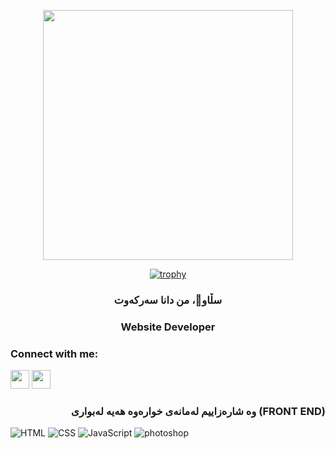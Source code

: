 <p align="center">
<img src="https://media1.giphy.com/media/qgQUggAC3Pfv687qPC/giphy.gif" width="400" />  </p>

<div align="center">
  
[![trophy](https://github-profile-trophy.vercel.app/?username=Dana-Sarkawt)](https://github.com/ryo-ma/github-profile-trophy)

</div>


<h3 align="center", >سڵاو👋، من دانا سەرکەوت</h3>
<h3 align="center" dir="rtl">Website Developer </h3>

### Connect with me:
<a href="https://facebook.com/dana.biotechnology" target="blank"><img src="https://cdn.iconscout.com/icon/free/png-128/facebook-224-498412.png" height="30" width="30" /></a>
<a href="https://instagram.com/dana_biotechnology" target="blank"><img src="https://cdn.iconscout.com/icon/free/png-256/instagram-1868978-1583142.png" height="30" width="30" /></a>

<h3 align="right"><b>وە شارەزاییم لەمانەی خوارەوە هەیە لەبواری (FRONT END)</b></h3>

![HTML](https://img.shields.io/badge/-HTML-000000?style=flat&logo=html5&logoColor=ffffff&labelColor=E34F26)
![CSS](https://img.shields.io/badge/-CSS-000000?style=flat&logo=css3&logoColor=ffffff&labelColor=1572B6)
![JavaScript](https://img.shields.io/badge/-JavaScript-000000?style=flat&logo=javascript)
![photoshop](https://img.shields.io/badge/-photoshop-000000?style=flat&logo=photoshop&logoColor=ffffff&labelColor=2d7cd1)
